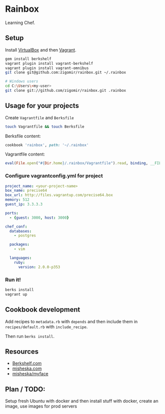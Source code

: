 # Rainbox

Learning Chef.

## Setup

Install [VirtualBox](https://www.virtualbox.org/) and then [Vagrant](http://www.vagrantup.com/).

```bash
gem install berkshelf
vagrant plugin install vagrant-berkshelf
vagrant plugin install vagrant-omnibus
git clone git@github.com:zigomir/rainbox.git ~/.rainbox

# Windows users
cd C:\Users\<my-user>
git clone git://github.com/zigomir/rainbox.git .rainbox
```

## Usage for your projects

Create `Vagrantfile` and `Berksfile`

```bash
touch Vagrantfile && touch Berksfile
```

Berksfile content:

```ruby
cookbook 'rainbox', path: '~/.rainbox'
```

Vagrantfile content:

```ruby
eval(File.open("#{Dir.home}/.rainbox/Vagrantfile").read, binding, __FILE__, __LINE__)
```

### Configure vagrantconfig.yml for project

```yaml
project_name: <your-project-name>
box_name: precise64
box_url: http://files.vagrantup.com/precise64.box
memory: 512
guest_ip: 3.3.3.3

ports:
  - {guest: 3000, host: 3000}

chef_conf:
  databases:
    - postgres

  packages:
    - vim

  languages:
    ruby:
      version: 2.0.0-p353
```

### Run it!

```bash
berks install
vagrant up
```


## Cookbook development

Add recipes to `metadata.rb` with `depends` and then include them in `recipes/default.rb` with `include_recipe`.

Then run `berks install`.

## Resources

- [Berkshelf.com](http://berkshelf.com/)
- [misheska.com](http://misheska.com/blog/2013/06/16/getting-started-writing-chef-cookbooks-the-berkshelf-way/)
- [misheska/myface](https://github.com/misheska/myface)

## Plan / TODO:

Setup fresh Ubuntu with docker and then install stuff with docker, create an image, use images for prod servers
